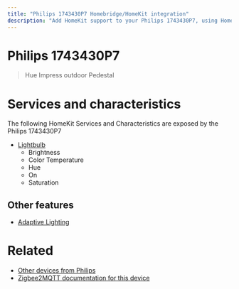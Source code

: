 ```yaml
---
title: "Philips 1743430P7 Homebridge/HomeKit integration"
description: "Add HomeKit support to your Philips 1743430P7, using Homebridge, Zigbee2MQTT and homebridge-z2m."
---
```

<!---
This file has been GENERATED using src/docgen/docgen.ts
DO NOT EDIT THIS FILE MANUALLY!
-->
# Philips 1743430P7
> Hue Impress outdoor Pedestal


# Services and characteristics
The following HomeKit Services and Characteristics are exposed by
the Philips 1743430P7

* [Lightbulb](../../light.md)
  * Brightness
  * Color Temperature
  * Hue
  * On
  * Saturation

## Other features
* [Adaptive Lighting](../../light.md)

# Related
* [Other devices from Philips](../index.md#philips)
* [Zigbee2MQTT documentation for this device](https://www.zigbee2mqtt.io/devices/1743430P7.html)